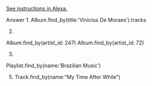 [See instructions in Alexa.](https://alexa.bitmaker.co/wdi/may-2017/assignments/2435/latest)

Answer 1.
 Album.find_by(title:'Vinicius De Moraes').tracks

2.
Album.find_by(artist_id: 247)
Album.find_by(artist_id: 72)

3.
Playlist.find_by(name:'Brazilian Music')

5. Track.find_by(name:"My Time After While")

